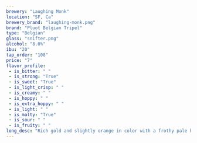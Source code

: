 ```yaml
---
brewery: "Laughing Monk"
location: "SF, Ca"
brewery_brand: "laughing-monk.png"
brand: "Pluot Belgian Tripel"
type: "Belgian"
glass: "snifter.png"
alcohol: "8.0%"
ibu: "20"
tap_order: "108"
price: "7"
flavor_profile:
 - is_bitter: " "
 - is_strong: "True"
 - is_sweet: "True"
 - is_light_crisp: " "
 - is_creamy: " "
 - is_hoppy: " "
 - is_extra_hoppy: " "
 - is_light: " "
 - is_malty: "True"
 - is_sour: " "
 - is_fruity: " "
long_desc: "Rich gold and slightly orange in color with a frothy pale head, this tripel ale was brewed with pluots, creating a pleasing aroma of stone fruit. A spicy citrus yeast character rounds out this smooth ale with a crisp, dry finish."
---
```


